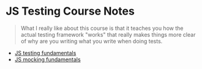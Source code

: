 # JS Testing Course Notes

> What I really like about this course is that it teaches you how the actual testing framework "works" that really makes things more clear of why are you writing what you write when doing tests.

- [JS testing fundamentals](js-testing-fundamentals.md)
- [JS mocking fundamentals](js-mocking-notes.md)